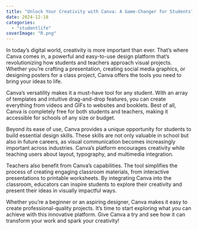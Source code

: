 ```yaml
---
title: "Unlock Your Creativity with Canva: A Game-Changer for Students"
date: 2024-12-18
categories: 
  - "studentlife"
coverImage: "R.png"
---
```


In today’s digital world, creativity is more important than ever. That’s where Canva comes in, a powerful and easy-to-use design platform that’s revolutionizing how students and teachers approach visual projects. Whether you’re crafting a presentation, creating social media graphics, or designing posters for a class project, Canva offers the tools you need to bring your ideas to life.

Canva’s versatility makes it a must-have tool for any student. With an array of templates and intuitive drag-and-drop features, you can create everything from videos and GIFs to websites and booklets. Best of all, Canva is completely free for both students and teachers, making it accessible for schools of any size or budget.

Beyond its ease of use, Canva provides a unique opportunity for students to build essential design skills. These skills are not only valuable in school but also in future careers, as visual communication becomes increasingly important across industries. Canva’s platform encourages creativity while teaching users about layout, typography, and multimedia integration.

Teachers also benefit from Canva’s capabilities. The tool simplifies the process of creating engaging classroom materials, from interactive presentations to printable worksheets. By integrating Canva into the classroom, educators can inspire students to explore their creativity and present their ideas in visually impactful ways.

Whether you’re a beginner or an aspiring designer, Canva makes it easy to create professional-quality projects. It’s time to start exploring what you can achieve with this innovative platform. Give Canva a try and see how it can transform your work and spark your creativity!
